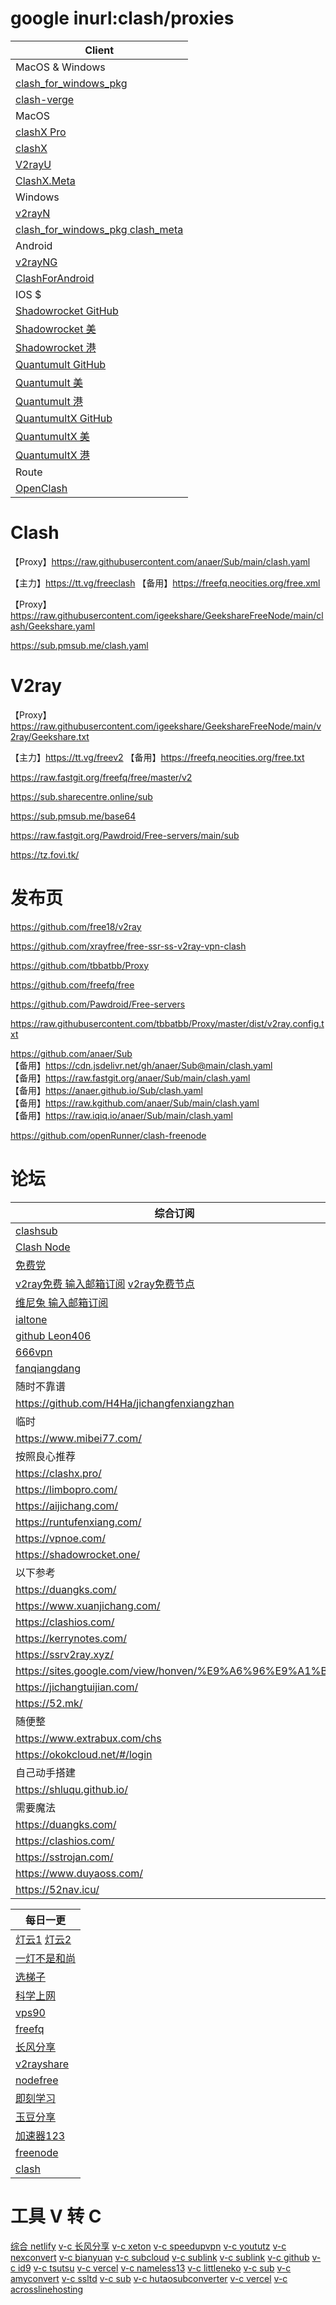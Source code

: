 # google inurl:clash/proxies

| Client                                                                                             |
|----------------------------------------------------------------------------------------------------|
| MacOS & Windows                                                                                    |
| [clash_for_windows_pkg](https://github.com/Fndroid/clash_for_windows_pkg)                          |
| [clash-verge](https://github.com/zzzgydi/clash-verge)                                              |
| MacOS                                                                                              |
| [clashX Pro](https://install.appcenter.ms/users/clashx/apps/clashx-pro/distribution_groups/public) |
| [clashX](https://github.com/yichengchen/clashX)                                                    |
| [V2rayU](https://github.com/yanue/V2rayU)                                                          |
| [ClashX.Meta](https://github.com/MetaCubeX/ClashX.Meta)                                            |
| Windows                                                                                            |
| [v2rayN](https://github.com/2dust/v2rayN)                                                          |
| [clash_for_windows_pkg clash_meta](https://github.com/kayaladream/Clash-Core-Change)               |
| Android                                                                                            |
| [v2rayNG](https://github.com/2dust/v2rayNG)                                                        |
| [ClashForAndroid](https://github.com/Kr328/ClashForAndroid)                                        |
| IOS $                                                                                              |
| [Shadowrocket GitHub](https://github.com/Shadowrocket)                                             |
| [Shadowrocket 美](https://apps.apple.com/us/app/shadowrocket/id932747118)                           |
| [Shadowrocket 港](https://apps.apple.com/hk/app/shadowrocket/id932747118)                           |
| [Quantumult GitHub](https://github.com/crossutility/Quantumult)                                    |
| [Quantumult 美](https://apps.apple.com/us/app/quantumult/id1252015438)                              |
| [Quantumult 港](https://apps.apple.com/hk/app/quantumult/id1252015438)                              |
| [QuantumultX GitHub](https://github.com/crossutility/Quantumult-X)                                 |
| [QuantumultX 美](https://apps.apple.com/us/app/quantumult-x/id1443988620)                           |
| [QuantumultX 港](https://apps.apple.com/hk/app/quantumult-x/id1443988620)                           |
| Route                                                                                              |
| [OpenClash](https://github.com/vernesong/OpenClash)                                                |

# Clash
【Proxy】https://raw.githubusercontent.com/anaer/Sub/main/clash.yaml

【主力】https://tt.vg/freeclash 【备用】https://freefq.neocities.org/free.xml

【Proxy】https://raw.githubusercontent.com/igeekshare/GeekshareFreeNode/main/clash/Geekshare.yaml

https://sub.pmsub.me/clash.yaml

# V2ray
【Proxy】https://raw.githubusercontent.com/igeekshare/GeekshareFreeNode/main/v2ray/Geekshare.txt

【主力】https://tt.vg/freev2 【备用】https://freefq.neocities.org/free.txt

https://raw.fastgit.org/freefq/free/master/v2

https://sub.sharecentre.online/sub

https://sub.pmsub.me/base64

https://raw.fastgit.org/Pawdroid/Free-servers/main/sub

https://tz.fovi.tk/

# 发布页
https://github.com/free18/v2ray

https://github.com/xrayfree/free-ssr-ss-v2ray-vpn-clash

https://github.com/tbbatbb/Proxy

https://github.com/freefq/free

https://github.com/Pawdroid/Free-servers

https://raw.githubusercontent.com/tbbatbb/Proxy/master/dist/v2ray.config.txt

https://github.com/anaer/Sub \
【备用】https://cdn.jsdelivr.net/gh/anaer/Sub@main/clash.yaml \
【备用】https://raw.fastgit.org/anaer/Sub/main/clash.yaml \
【备用】https://anaer.github.io/Sub/clash.yaml \
【备用】https://raw.kgithub.com/anaer/Sub/main/clash.yaml \
【备用】https://raw.iqiq.io/anaer/Sub/main/clash.yaml

https://github.com/openRunner/clash-freenode
# 论坛
| 综合订阅                                                                               |
|------------------------------------------------------------------------------------|
| [clashsub](https://clashsub.com/)                                                  |
| [Clash Node](https://clashnode.xyz/)                                               |
| [免费党](https://www.mfdang.com/)                                                     |
| [v2ray免费 输入邮箱订阅](https://www.v2mj.com/) [v2ray免费节点](https://www.v2rayfree.eu.org/) |
| [维尼兔 输入邮箱订阅](https://www.v2v0.com/)                                                |
| [ialtone](https://ialtone.xyz/)                                                    |
| [github Leon406](https://github.com/Leon406/SubCrawler)                            |
| [666vpn](http://666vpn.com/)                                                       |
| [fanqiangdang](https://fanqiangdang.com/)                                          |
| 随时不靠谱    |
| https://github.com/H4Ha/jichangfenxiangzhan   |
| 临时                                                                         |
| https://www.mibei77.com/                                                                         |
| 按照良心推荐                                                                             |
| https://clashx.pro/                                                                |
| https://limbopro.com/                                                              |
| https://aijichang.com/                                                             |
| https://runtufenxiang.com/                                                         |
| https://vpnoe.com/                                                                 |
| https://shadowrocket.one/                                                            |
| 以下参考                                                                               |
| https://duangks.com/                                                               |
| https://www.xuanjichang.com/                                                       |
| https://clashios.com/                                                              |
| https://kerrynotes.com/                                                            |
| https://ssrv2ray.xyz/                                                              |
| https://sites.google.com/view/honven/%E9%A6%96%E9%A1%B5                            |
| https://jichangtuijian.com/                                                        |
| https://52.mk/                                                                         |
| 随便整                                                                                |
| https://www.extrabux.com/chs                                                       |
| https://okokcloud.net/#/login                                                      |
| 自己动手搭建                                                                             |
| https://shluqu.github.io/                                                          |
| 需要魔法                                     |
| https://duangks.com/                                      |
| https://clashios.com/                                     |
| https://sstrojan.com/                                     |
| https://www.duyaoss.com/                                     |
| https://52nav.icu/            |

| 每日一更                                                     |
|----------------------------------------------------------|
| [灯云1](https://58dengyun.com/) [灯云2](https://92deng.com/) |
| [一灯不是和尚](https://iyideng.vip/)                           |
| [选梯子](https://www.xuantizi.com/)                         |
| [科学上网](https://www.oaoy.net/)                            |
| [vps90](http://vps90.com/vps/kxsw/)                      |
| [freefq](https://freefq.com/)                            |
| [长风分享](https://www.cfmem.com/)                           |
| [v2rayshare](https://v2rayshare.com/)                    |
| [nodefree](https://nodefree.org/)                        |
| [即刻学习](https://www.jkxuexi.com/)                         |
| [玉豆分享](https://www.yudou66.com/)                         |
| [加速器123](https://ssr.bettershop.club/)                   |
| [freenode](https://freenode.me/)                         |
| [clash](https://www.clash-gaming.com/)                   |

# 工具 V 转 C
[综合 netlify](https://acl4ssr.netlify.app/)
[v-c 长风分享](https://v1.v2rayse.com/v2ray-clash/)
[v-c xeton](https://sub.xeton.dev/)
[v-c speedupvpn](https://subconverter.speedupvpn.com/)
[v-c yoututz](https://sub.yoututz.top/)
[v-c nexconvert](https://nexconvert.com/)
[v-c bianyuan](https://bianyuan.xyz/)
[v-c subcloud](https://my.subcloud.xyz/)
[v-c sublink](https://link.sublink.pw/)
[v-c sublink](https://sublink.dev/)
[v-c github](https://acl4ssr-sub.github.io/)
[v-c id9](https://id9.cc/)
[v-c tsutsu](https://sub.tsutsu.one/)
[v-c vercel](https://v2tun.vercel.app/)
[v-c nameless13](https://api.nameless13.com/)
[v-c littleneko](https://sub.littleneko.cf/)
[v-c sub](https://sub.v1.mk/)
[v-c amyconvert](https://amyconvert.com/)
[v-c ssltd](https://sub.ssltd.xyz/)
[v-c sub](https://sub.pet/)
[v-c hutaosubconverter](https://hutaosubconverter.com/)
[v-c vercel](https://sub-zh.vercel.app/)
[v-c acrosslinehosting](https://clash.acrosslinehosting.club/)
[]()

[//]: # (https://cn.tgstat.com/)
